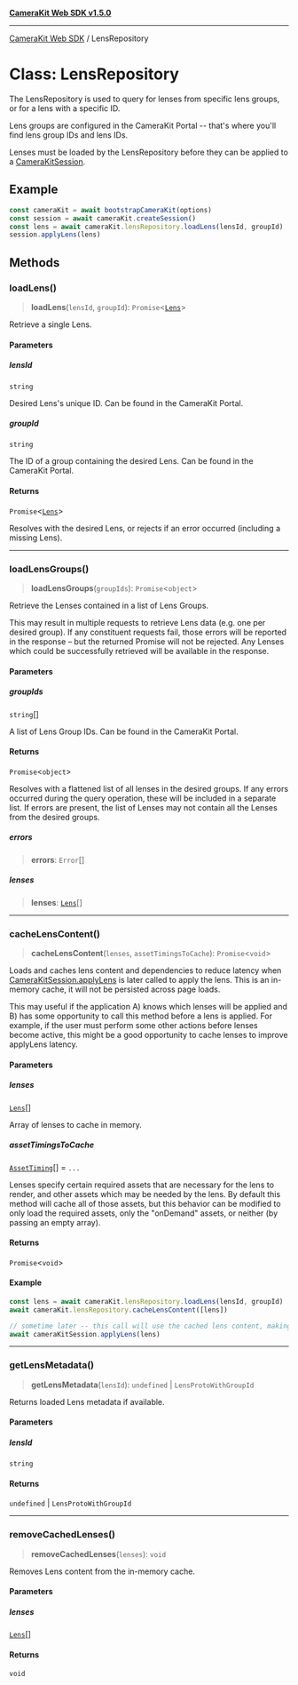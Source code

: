 [**CameraKit Web SDK v1.5.0**](../README.md)

***

[CameraKit Web SDK](../globals.md) / LensRepository

# Class: LensRepository

The LensRepository is used to query for lenses from specific lens groups, or for a lens with a specific ID.

Lens groups are configured in the CameraKit Portal -- that's where you'll find lens group IDs and lens IDs.

Lenses must be loaded by the LensRepository before they can be applied to a [CameraKitSession](CameraKitSession.md).

## Example

```ts
const cameraKit = await bootstrapCameraKit(options)
const session = await cameraKit.createSession()
const lens = await cameraKit.lensRepository.loadLens(lensId, groupId)
session.applyLens(lens)
```

## Methods

### loadLens()

> **loadLens**(`lensId`, `groupId`): `Promise`\<[`Lens`](../interfaces/Lens.md)\>

Retrieve a single Lens.

#### Parameters

##### lensId

`string`

Desired Lens's unique ID. Can be found in the CameraKit Portal.

##### groupId

`string`

The ID of a group containing the desired Lens. Can be found in the CameraKit Portal.

#### Returns

`Promise`\<[`Lens`](../interfaces/Lens.md)\>

Resolves with the desired Lens, or rejects if an error occurred (including a missing Lens).

***

### loadLensGroups()

> **loadLensGroups**(`groupIds`): `Promise`\<`object`\>

Retrieve the Lenses contained in a list of Lens Groups.

This may result in multiple requests to retrieve Lens data (e.g. one per desired group). If any constituent
requests fail, those errors will be reported in the response – but the returned Promise will not be rejected. Any
Lenses which could be successfully retrieved will be available in the response.

#### Parameters

##### groupIds

`string`[]

A list of Lens Group IDs. Can be found in the CameraKit Portal.

#### Returns

`Promise`\<`object`\>

Resolves with a flattened list of all lenses in the desired groups. If any errors occurred during the
query operation, these will be included in a separate list. If errors are present, the list of Lenses may not
contain all the Lenses from the desired groups.

##### errors

> **errors**: `Error`[]

##### lenses

> **lenses**: [`Lens`](../interfaces/Lens.md)[]

***

### cacheLensContent()

> **cacheLensContent**(`lenses`, `assetTimingsToCache`): `Promise`\<`void`\>

Loads and caches lens content and dependencies to reduce latency when [CameraKitSession.applyLens](CameraKitSession.md#applylens) is later
called to apply the lens. This is an in-memory cache, it will not be persisted across page loads.

This may useful if the application A) knows which lenses will be applied and B) has some opportunity to call
this method before a lens is applied. For example, if the user must perform some other actions before lenses
become active, this might be a good opportunity to cache lenses to improve applyLens latency.

#### Parameters

##### lenses

[`Lens`](../interfaces/Lens.md)[]

Array of lenses to cache in memory.

##### assetTimingsToCache

[`AssetTiming`](../type-aliases/AssetTiming.md)[] = `...`

Lenses specify certain required assets that are necessary for the lens to render, and
other assets which may be needed by the lens. By default this method will cache all of those assets, but this
behavior can be modified to only load the required assets, only the "onDemand" assets, or neither (by passing
an empty array).

#### Returns

`Promise`\<`void`\>

#### Example

```ts
const lens = await cameraKit.lensRepository.loadLens(lensId, groupId)
await cameraKit.lensRepository.cacheLensContent([lens])

// sometime later -- this call will use the cached lens content, making lens application faster.
await cameraKitSession.applyLens(lens)
```

***

### getLensMetadata()

> **getLensMetadata**(`lensId`): `undefined` \| `LensProtoWithGroupId`

Returns loaded Lens metadata if available.

#### Parameters

##### lensId

`string`

#### Returns

`undefined` \| `LensProtoWithGroupId`

***

### removeCachedLenses()

> **removeCachedLenses**(`lenses`): `void`

Removes Lens content from the in-memory cache.

#### Parameters

##### lenses

[`Lens`](../interfaces/Lens.md)[]

#### Returns

`void`
